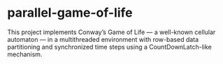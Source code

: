 # parallel-game-of-life
This project implements Conway’s Game of Life — a well-known cellular automaton — in a multithreaded environment with row-based data partitioning and synchronized time steps using a CountDownLatch-like mechanism.
